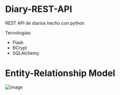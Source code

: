 # Diary-REST-API
REST API de diarios hecho con python


Tecnologías:
- Flask
- BCrypt
- SQLAlchemy

# Entity-Relationship Model
![image](https://github.com/JuanMe16/Diary-REST-API/assets/112258389/2c78dd42-a3b6-4ef8-af1b-ea6ef438c9fa)
